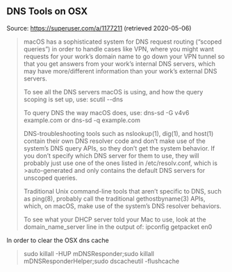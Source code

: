 ## DNS Tools on OSX

Source: https://superuser.com/a/1177211 (retrieved 2020-05-06)

> macOS has a sophisticated system for DNS request routing (“scoped queries”)
> in order to handle cases like VPN, where you might want requests for your
> work’s domain name to go down your VPN tunnel so that you get answers from
> your work’s internal DNS servers, which may have more/different information
> than your work’s external DNS servers.
>
> To see all the DNS servers macOS is using, and how the query scoping is set
> up, use: scutil --dns
>
> To query DNS the way macOS does, use: dns-sd -G v4v6 example.com or dns-sd -q
> example.com
>
> DNS-troubleshooting tools such as nslookup(1), dig(1), and host(1) contain
> their own DNS resolver code and don’t make use of the system’s DNS query
> APIs, so they don’t get the system behavior. If you don’t specify which DNS
> server for them to use, they will probably just use one of the ones listed in
> /etc/resolv.conf, which is >auto-generated and only contains the default DNS
> servers for unscoped queries.
>
> Traditional Unix command-line tools that aren’t specific to DNS, such as
> ping(8), probably call the traditional gethostbyname(3) APIs, which, on
> macOS, make use of the system’s DNS resolver behaviors.
>
> To see what your DHCP server told your Mac to use, look at the
> domain_name_server line in the output of: ipconfig getpacket en0

In order to clear the OSX dns cache

> sudo killall -HUP mDNSResponder;sudo killall mDNSResponderHelper;sudo dscacheutil -flushcache
